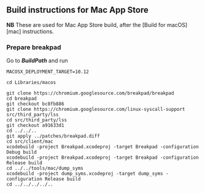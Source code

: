 ## Build instructions for Mac App Store

**NB** These are used for Mac App Store build, after the [Build for macOS][mac] instructions.

### Prepare breakpad

Go to ***BuildPath*** and run

    MACOSX_DEPLOYMENT_TARGET=10.12

    cd Libraries/macos

    git clone https://chromium.googlesource.com/breakpad/breakpad
    cd breakpad
    git checkout bc8fb886
    git clone https://chromium.googlesource.com/linux-syscall-support src/third_party/lss
    cd src/third_party/lss
    git checkout a91633d1
    cd ../../..
    git apply ../patches/breakpad.diff
    cd src/client/mac
    xcodebuild -project Breakpad.xcodeproj -target Breakpad -configuration Debug build
    xcodebuild -project Breakpad.xcodeproj -target Breakpad -configuration Release build
    cd ../../tools/mac/dump_syms
    xcodebuild -project dump_syms.xcodeproj -target dump_syms -configuration Release build
    cd ../../../../..

[xcode]: building-xcode.md
